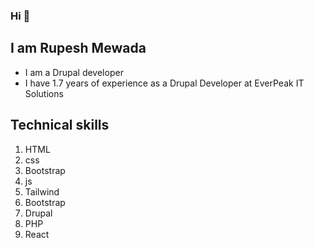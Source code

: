 ### Hi 👋
  ##  I am Rupesh Mewada 
-  I am a Drupal developer
-  I have 1.7 years of experience as a Drupal Developer at EverPeak IT Solutions
  
 ## Technical skills
1. HTML
2. css
3. Bootstrap
4. js
5. Tailwind
6. Bootstrap
7. Drupal
8. PHP
9. React
